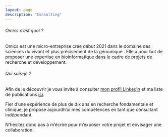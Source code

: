 ```yaml
---
layout: page
description: "Consulting"
---
```


###### Omics c’est quoi ?

Omics est une micro-entreprise crée début 2021 dans le domaine des sciences du vivant et plus précisement de la génomique . Elle a pour but de proposer une expertise en bioinformatique dans le cadre de projets de recherche et développement.

###### Qui suis-je ?
 
Afin de le découvrir je vous invite à consulter [mon profil Linkedin]( https://www.linkedin.com/in/jpvillemin/) et ma liste de publications [ici](https://scholar.google.com/citations?user=Ca8zlYsAAAAJ&hl=fr).

Fier d’une expérience de plus de dix ans en recherche fondamentale et clinique, je propose aujourdh’ui mes compétences en tant que consultant indépendant.

N’hésitez donc pas à m’écrire pour m’exposer votre projet et envisager une collaboration. 
